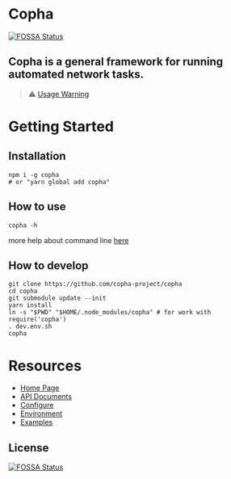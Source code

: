 # Copha
[![FOSSA Status](https://app.fossa.com/api/projects/git%2Bgithub.com%2Fcopha-project%2Fcopha.svg?type=shield)](https://app.fossa.com/projects/git%2Bgithub.com%2Fcopha-project%2Fcopha?ref=badge_shield)

## Copha is a general framework for running automated network tasks.

> ⚠️ [Usage Warning](https://copha.net/usage_warning)

# Getting Started
## Installation
```
npm i -g copha
# or "yarn global add copha"
```

## How to use
```
copha -h
```
more help about command line [here](https://copha.net/cli)

## How to develop

```
git clone https://github.com/copha-project/copha
cd copha
git submodule update --init
yarn install
ln -s "$PWD" "$HOME/.node_modules/copha" # for work with require('copha')
. dev.env.sh
copha
```

# Resources
* [Home Page](https://copha.net)
* [API Documents](https://copha.net/api)
* [Configure](https://copha.net/configure)
* [Environment](https://copha.net/env)
* [Examples](https://copha.net/examples)


## License
[![FOSSA Status](https://app.fossa.com/api/projects/git%2Bgithub.com%2Fcopha-project%2Fcopha.svg?type=large)](https://app.fossa.com/projects/git%2Bgithub.com%2Fcopha-project%2Fcopha?ref=badge_large)
